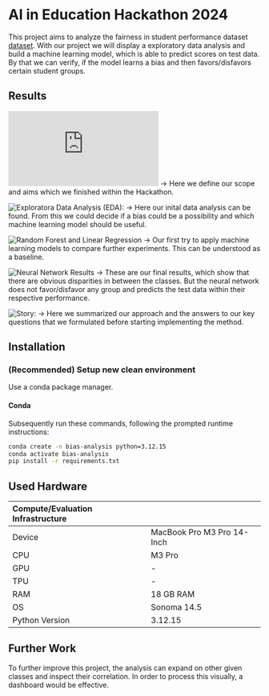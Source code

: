 # AI in Education Hackathon 2024
This project aims to analyze the fairness in student performance dataset [dataset](https://www.kaggle.com/datasets/rkiattisak/student-performance-in-mathematics?resource=download). With our project we will display a exploratory data analysis and build a machine learning model, which is able to predict scores on test data. By that we can verify, if the model learns a bias and then favors/disfavors certain student groups.

## Results
![Project idea:](https://github.com/arzx/bias-analysis-students/blob/main/project_plan.md) -> Here we define our scope and aims which we finished within the Hackathon.

![Exploratora Data Analysis (EDA):](https://github.com/arzx/bias-analysis-students/blob/main/notebooks/eda.ipynb) -> Here our inital data analysis can be found. From this we could decide if a bias could be a possibility and which machine learning model should be useful. 

![Random Forest and Linear Regression](https://github.com/arzx/bias-analysis-students/blob/main/notebooks/rf_lr_results.ipynb) -> Our first try to apply machine learning models to compare further experiments. This can be understood as a baseline. 

![Neural Network Results](https://github.com/arzx/bias-analysis-students/blob/main/notebooks/nn_results.ipynb) -> These are our final results, which show that there are obvious disparities in between the classes. But the neural network does not favor/disfavor any group and predicts the test data within their respective performance. 

![Story:](https://github.com/arzx/bias-analysis-students/blob/main/notebooks/story.ipynb) -> Here we summarized our approach and the answers to our key questions that we formulated before starting implementing the method.

## Installation
### (Recommended) Setup new clean environment
Use a conda package manager.

#### Conda
Subsequently run these commands, following the prompted runtime instructions:
```bash
conda create -n bias-analysis python=3.12.15
conda activate bias-analysis
pip install -r requirements.txt
```


## Used Hardware
| Compute/Evaluation Infrastructure    |                                      |
|:-------------------------------------|--------------------------------------|
| Device                               | MacBook Pro M3 Pro 14-Inch                  |
| CPU                                  | M3 Pro |
| GPU                                  | -                                    |
| TPU                                  | -                                    |
| RAM                                  | 18 GB RAM                       |
| OS                                   | Sonoma 14.5                        |
| Python Version                       | 3.12.15                      |

## Further Work
To further improve this project, the analysis can expand on other given classes and inspect their correlation. In order to process this visually, a dashboard would be effective.